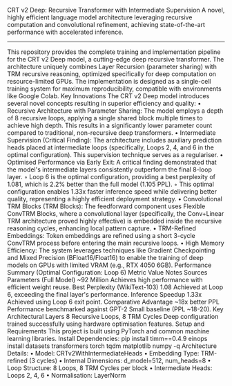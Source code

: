 CRT v2 Deep: Recursive Transformer with Intermediate Supervision
A novel, highly efficient language model architecture leveraging recursive computation and convolutional refinement, achieving state-of-the-art performance with accelerated inference.

--------------------------------------------------------------------------------
This repository provides the complete training and implementation pipeline for the CRT v2 Deep model, a cutting-edge deep recursive transformer. The architecture uniquely combines Layer Recursion (parameter sharing) with TRM recursive reasoning, optimized specifically for deep computation on resource-limited GPUs.
The implementation is designed as a single-cell training system for maximum reproducibility, compatible with environments like Google Colab.
Key Innovations
The CRT v2 Deep model introduces several novel concepts resulting in superior efficiency and quality:
• Recursive Architecture with Parameter Sharing: The model employs a depth of 8 recursive loops, applying a single shared block multiple times to achieve high depth. This results in a significantly lower parameter count compared to traditional, non-recursive deep transformers.
• Intermediate Supervision (Critical Finding): The architecture includes auxiliary prediction heads placed at intermediate loops (specifically, Loops 2, 4, and 6 in the optimal configuration). This supervision technique serves as a regulariser.
• Optimised Performance via Early Exit: A critical finding demonstrated that the model's intermediate layers consistently outperform the final 8-loop layer.
    ◦ Loop 6 is the optimal configuration, providing a best perplexity of 1.081, which is 2.2% better than the full model (1.105 PPL).
    ◦ This optimal configuration enables 1.33x faster inference speed while delivering better quality, representing a highly efficient deployment strategy.
• Convolutional TRM Blocks (TRM Blocks): The feedforward component uses Flexible ConvTRM Blocks, where a convolutional layer (specifically, the Conv+Linear TRM architecture proved highly effective) is embedded inside the recursive reasoning cycles, enhancing local pattern capture.
• TRM-Refined Embeddings: Token embeddings are refined using a short 3-cycle ConvTRM process before entering the main recursive loops.
• High Memory Efficiency: The system leverages techniques like Gradient Checkpointing and Mixed Precision (BFloat16/Float16) to enable the training of deep models on GPUs with limited VRAM (e.g., RTX 4050 6GB).
Performance Summary (Optimal Configuration: Loop 6)
Metric
Value
Notes
Sources
Parameters (Full Model)
~92 Million
Achieves high performance with efficient weight reuse.
Best Perplexity (WikiText-103)
1.08
Achieved at Loop 6, exceeding the final layer's performance.
Inference Speedup
1.33x
Achieved using Loop 6 exit point.
Comparative Advantage
~18x better PPL
Performance benchmarked against GPT-2 Small baseline (PPL ~18-20).
Key Architectural Layers
8 Recursive Loops, 8 TRM Cycles
Deep configuration trained successfully using hardware optimisation features.
Setup and Requirements
This project is built using PyTorch and common machine learning libraries.
Install Dependencies:
pip install timm==0.4.9 einops install datasets transformers torch tqdm matplotlib numpy -q
Architecture Details:
• Model: CRTv2WithIntermediateHeads
• Embedding Type: TRM-refined (3 cycles)
• Internal Dimensions: d_model=512, num_heads=8
• Loop Structure: 8 Loops, 8 TRM Cycles per block
• Intermediate Heads: Loops 2, 4, 6
• Normalisation: LayerNorm
